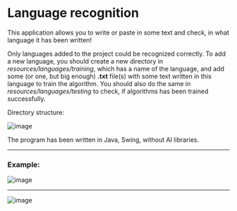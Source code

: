 # Language recognition
This application allows you to write or paste in some text and check, in what language it has been written!

Only languages added to the project could be recognized correctly.
To add a new language, you should create a new directory in _resources/languages/training_,
which has a name of the language, and add some (or one, but big enough) **.txt** file(s) with some
text written in this language to train the algorithm.
You should also do the same in _resources/languages/testing_ to check, if algorithms has been
trained successfully.

Directory structure:

![image](https://user-images.githubusercontent.com/70007684/185381976-f3a6fa76-978d-4057-a542-8f66ba6964c0.png)

The program has been written in Java, Swing, without AI libraries.

---

### Example:

![image](https://user-images.githubusercontent.com/70007684/185383147-9084b354-6729-42d2-abfc-c8e4c4e50b95.png)

---

![image](https://user-images.githubusercontent.com/70007684/185383199-92ea5d1e-14c7-476b-a635-e0a27fecd4b6.png)
